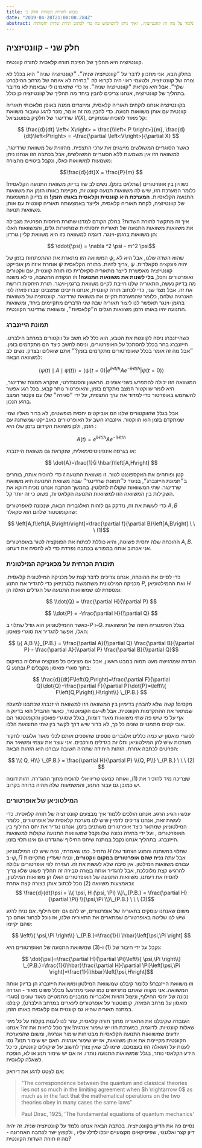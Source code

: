 ```yaml
---
title: מבוא לתורת השדות חלק ב׳
date: "2019-04-28T21:00:00.284Z"
abstract: חלק ב׳ במבוא לתורת השדות הקוונטית. בחלק זה נלמד על מה זה קוונטיזציה, ואיך ניתן להשתמש בה כדי לכתוב תורת שדות יחסותית.
---
```


## חלק שני - קוונטיזציה
קוונטיזציה היא תהליך של הפיכת תורה קלאסית לתורה קוונטית.

בחלק הבא, אני מתכוון לדבר על ״קוונטיזציה שניה״. ״קוונטיזציה שניה״ היא בכלל לא צורה של קוונטיזציה, ולטעמי ראוי היה לקרוא לה ״בחירה לא איומה של מרחב ההילברט שלך״. אבל היא נקראת ״קוונטיזציה שניה״. אז כדי שתאמינו לי שבאמת לא מדובר בתהליך של קוונטיזציה, אנחנו צריכים להבין ביחד מה תהליך של קוונטיזציה כן כולל.

בקוונטיזציה אנחנו לוקחים תאוריה קלאסית, ומייצרים ממנה באופן מלאכותי תאוריה קוונטית עם אותן משוואות תנועה. כדי להבין מה זה אומר, נזכר לרגע שעבור משוואת שרדינגר של חלקיק בפוטנציאל $V(X)$, קל מאוד להוכיח שמתקיים:

$$ \frac{d}{dt} \left< X\right> = \frac{\\left< P \\right>}{m}, \frac{d}{dt}\left<P\right> = -\frac{\partial \left<V\right>}{\partial X} $$

כאשר הסוגריים המשולשים מייצגים את ערכי התצפית. מהזווית של משוואת שרדינגר, למשוואה הזו אין משמעות ללא הסוגריים המשולשים, אבל  בכתבה הזו אנחנו ניתן משמעות למשוואות כאלו, ונקבל ביטויים מהצורה:

$$\frac{d}{dt}X = \frac{P}{m} $$

כשוויון בין אופרטורים (שתלוים בזמן). נשים לב שזו בדיוק משוואת התנועה הקלאסית! כלומר המערכת הזו, שיש לה משוואות תנועה קוונטיות, מקיימת באותו הזמן את משוואות התנועה הקלאסיות. **המערכת היא קוונטית וקלאסית באותו הזמן!** וזו בדיוק המשמעות של קוונטיזציה, לקחת תאוריה קלאסית, ולייצר באמצעותה תאוריה קוונטית עם אותן משוואות תנועה.

איך זה מתקשר לתורת השדות? בחלק הקודם למדנו שתורת היחסות הפרטית מגבילה את משוואות משוואות התנועה של תאוריות יחסותיות שמתארות גלים, והמשוואות האלו הן משוואות ברגמן-וינגר. דוגמה למשוואה כזו היא משוואת קליין גורדון:

$$ \ddot{\psi} = \nabla ^2 \psi - m^2 \psi$$

המשוואה הזו מתארת את ההתפתחות בזמן של $\psi$, שהוא השדה שלנו, אבל היא לא אומרת איזה מן אובייקט $\psi$ צריך להיות. בתורה הקלאסית, $\psi$ יהיה פונקציה סקאלרית.  קוונטיזציה מאפשרת לייצר מתאוריה סקאלרית כזו תורה קוונטית, עם ווקטורים ואופרטורים והכל, **בלי לשנות את משוואות התנועה!** וזו הנקודה החשובה, כי לא משנה מה בדיוק נעשה, התאוריה שלנו חייבת לקיים משוואת ברגמן-וינגר. תורת היחסות דורשת את זה. אבל מצד שני, כדי לכתוב תורה קוונטית, אנחנו חייבים שמצבים יצברו פאזה לפי האנרגיה שלהם, כלומר שהמערכת תקיים את משוואת שרדינגר. קוונטזציה של משוואות ברגמן-וינגר תאפשר לנו ליצור תאוריה שבה שני הדברים מתקיימים ביחד, ומשוואות התנועה יהיו באותו הזמן משוואות הגלים ה״קלאסיות״, ומשוואת שרדינגר הקוונטית.

### תמונת הייזנברג

כשהייזנברג ניסה לקוונטת את הטבע, הוא כלל לא חשב על ווקטורים במרחב הילברט. הייזנברג בחר בכלל להסתכל על האופרטורים, וניסה לחשב כיצד הם מתקדמים בזמן. ״אבל מה זה אומר בכלל שאופרטורים מתקדמים בזמן?״ אתם שואלים ובצדק. נשים לב למשוואה הבאה:

$$ \left\langle \psi\left(t\right)\mid A\mid\psi\left(t\right)\right\rangle =\left\langle \psi\left(t=0\right)\right\rvert e^{iHt/\hbar}Ae^{-iHt/\hbar}\left\lvert \psi\left(t=0\right)\right\rangle  $$

המשוואה הזו יכולה להתפרש בשני אופנים. הראשון והסטנדרטי, שנקרא תמונת שרדינגר, היא לומר שווקטור המצב מתקדם בזמן, והאופרטור נותר קבוע. בכל רגע אפשר להשתמש באופרטור כדי למדוד את ערך התצפית, על ידי ״סגירה״ שלו עם ווקטור המצב ברגע הנכון.

אבל בגלל שהווקטורים שלנו הם אוביקטים יחסית מופשטים, לא ברור מאליו שמי שמתקדם בזמן הוא הווקטור. איזנברג חשב על האופרטורים כאובייקט שמשתנה עם הזמן, ולכן משוואת הקידום בזמן שלו היא :

$$ A\left(t\right)=e^{iHt/\hbar}Ae^{-iHt/\hbar} $$

או בגרסה אינפיניטיסימאלית, שנקראת גם משוואת הייזנברג:

$$ \dot{A}=\frac{1}{i \hbar}\left[A,H\right] $$

כדי להוכיח אותה, בוחרים $t$ קטן ופותחים את האקספוננט לטור. זו משוואת התנועה ב״תמונת הייזנברג״, בניגוד ל״תמונת שרדינגר״ שבה משוואת התנועה היא משוואת שרדינגר.  שתי המשוואות שקולות לחלוטין. בהמשך הכתבה אנחנו נוכיח דווקא את השקילות בין המשוואה הזו למשוואות התנועה הקלאסיות, פשוט כי זה יותר קל.

כדי לעשות את זה, נזדקק גם לזהות האלגברית הבאה, שנכונה לאופרטורים $A, B$ שהקומוטטור שלהם הוא סקאלר:

$$ \left[A,f\left(A,B\right)\right]=\frac{\partial f}{\partial B}\left[A,B\right] \ \ \ (1)$$

ההוכחה שלה יחסית פשוטה, והיא כוללת לפתוח את הפונקציה לטור באופרטורים $A,B$. אני אכתוב אותה במפורש בכתבה נפרדת כדי לא להסיח את דעתנו.

###  תזכורת הכרחית על מכאניקה המילטונית

כדי לסיים את ההוכחה, אנחנו צריכים לדבר קצת על מכניקה המילטונית קלאסית. מכניקה המילטונית משתמשת בלגרניזאן כדי להגדיר את התנע $P$, ואת ההמילטוניאן $H$ ומספרת לנו שמשוואות התנועה של הגדלים האלה הן:

$$ \\dot{Q} = \frac{\partial H}{\\partial P} $$

$$ \\dot{P} = -\frac{\partial H}{\\partial Q}  $$

כאשר ההמילטוניאן הוא גודל שתלוי ב-$P$ ו-$Q$. בגלל הסימטריה היפה של המשוואות האלו, אפשר להגדיר את סוגרי פואסון:

$$ \\{ A,B \\}_{P.B.}  = \\frac{\partial A}{\\partial Q} \frac{\partial B}{\\partial P} - \frac{\partial A}{\\partial P} \frac{\partial B}{\\partial Q}$$

הגדרה שמרגישה מעט תמוה במבט ראשון, אבל אם מציבים כל פונקציה שתלויה במיקום $Q$ ובתנע $P$ בתוך סוגרי פואסון מקבלים:

$$ \frac{d}{dt}F\left(Q,P\right)=\frac{\partial F}{\partial Q}\dot{Q}+\frac{\partial F}{\partial P}\dot{P}=\left\\{ F\left(Q,P\right),H\right\\} \_{P.B.} $$

מקסים! קשה שלא להבחין בדימיון בין המשוואה הזו למשוואת הייזנברג שכתבנו למעלה עם הקומוטטור, כאשר ההבדל הוא בדיוק ה-$i\hbar$ שמתאר את ההתקדמות הקוונטית. אבל אף על פי שיש פה שתי משוואות מאוד דומות, בגלל שסוגרי פואסון והקומוטטור הם אובייקטים מתמטיים שונים כל כך, לא ברור שיש דרך לקשר בין שתי התוצאות הללו.

לסוגרי פואסון יש כמה כללים אלגברים נוספים שהופכים אותם לכלי מאוד אלגנטי לחקור מערכות שיש להן המילטוניאן ותלויות בגדלים מורכבים. אני עוצר את עצמי ומשאיר את הפרטים לכתבה אחרת. הזהות היחידה שתהיה חשובה עבורנו היא הזהות הבאה:

$$ \\{ Q, H\\} \_{P.B.} = \frac{\partial H}{\partial P} \\{Q, P\\} \_{P.B.} \ \ \ (2) $$

שצריכה מיד להזכיר את (1), ואותה כמעט טריוויאלי להוכיח מתוך ההגדרה. זהות דומה יש כמובן גם עבור התנע, והמשמעות שלה תהיה ברורה בקרוב.

### המילטוניאן של אופרטורים

עכשיו הגיע הרגע. אנחנו הולכים ללמוד איך מבצעים קוונטיזציה של תורה קלאסית. כדי לעשות זאת, אנחנו צריכים לדמיין שיש לנו מערכת קלאסית של אופרטורים, כלומר המילטוניאן שמתאר כיצד אופרטורים משתנים בזמן. אנחנו נגדיר את יחס החילוף בין האופרטורים , ועל ידי בחירה נכונה שלו נקבל שמשוואות התנועה שקולות למשוואות הייזנברג. בתהליך אנחנו נקבל במתנה שיחס החילוף שהגדרנו גם אינו תלוי בזמן.

נתחיל. כמו שאמרתי, נניח שיש לנו המילטוניאן $H$ שתלוי במשתנה והתנע הצמוד שלו ב-$\psi, \Pi$ אבל עתה **נניח שהם אופרטורים במקום ווקטורים**, ונניח שעדיין מתקיימות עבורם משוואות המילטון. אין סיבה שלא לעשות את זה. הגזירה לפי אופרטורים עלולה להרגיש קצת מלוכלכת, אבל להגדיר אותה בצורה סבירה זה תהליך פשוט שלא צריך להסיח את דעתנו. משוואות התנועה של האופרטורים האלו הן משוואות המילטון, ובאמצעות משוואה (2) נוכל לכתוב אותן בצורה קצת אחרת:
$$ \frac{d}{dt}\psi = \\{ \psi, H (\psi, \Pi) \\}\_{P.B.} = \frac{\partial H}{\partial \Pi} \\{\psi,\Pi \\}\_{P.B.} \ \ \ (3)$$

משום שאנחנו עוסקים בתאוריה של אופרטורים, יש להם גם יחס חילוף. אם נניח לרגע שיש לנו שליטה באופרטורים שמתארים את התאוריה שלנו, אז נוכל לבחור אותם כך שהם יקיימו:

$$ \left\\{ \psi,\Pi \right\\} \_{P.B.}=\frac{1}{i \hbar}\left[\psi,\Pi \right] $$

נקבל על ידי חיבור של (1) ו-(3) שמשוואת התנועה של האופרטורים היא:

$$ \dot{\psi}=\frac{\partial H}{\partial \Pi}\left\\{ \psi,\Pi \right\\} \_{P.B.}=\frac{1}{i\hbar}\frac{\partial H}{\partial \Pi}\left[\psi,\Pi \right]=\frac{1}{i\hbar}\left[\psi,H\right]$$

וזו משוואת הייזנברג! כלומר קיבלנו שמשוואת המילטון ומשוואת הייזנברג הן בדיוק אותה המשוואה. אני מקווה שאתם מתרגשים כמו שאני מתרגש! מכלל פשוט מאוד - הגדרה נכונה של יחסי החילוף, וניצול זהויות אלגבריות ממבניים מתמטיים מאוד שונים (סוגרי פואסון על מרחב הפאזה, קומוטטור על אופרטורים לינארים במרחב הילברט), קיבלנו במתנה תאוריה שהיא גם קוונטית וגם קלאסית באותו הזמן.

העובדה שקיבלנו את התאוריה מתוך תורה קלאסית, עוזר לנו לענות בקלות על כל מיני שאלות קוונטיות. לדוגמה, במערכת הזו יש שימור אנרגיה! איך נוכל לראות את זה? אנחנו יודעים שמשוואות התנועה הקלאסיות מבטיחות שימור אנרגיה, ומשום שהמערכת הקוונטית מקייימת את אותן משוואות, אז יש שימור אנרגיה. האם יש שימור תנע? נסו לענות על השאלה הזו בעצמכם. שימו לב שאין צורך לחשוב על שיקולים קוונטים, כי כל הידע הקלאסי נותר, בגלל שמשוואות התנועה נותרו. אז אם יש שימור תנע או לא, הופכת לשאלה קלאסית.

אם לצטט לרגע את דיראק:


> <div class='english'>"The correspondence between the quantum and classical theories lies not so much in the limiting agreement when $h \rightarrow 0$ as much as in the fact that the mathematical operations on the two theories obey in many cases the same laws"
>
>Paul Dirac, 1925, 'The fundamental equations of quantum mechanics'</div>

נסיים פה את הדיון בקוונטיזציה. בכתבה הבאה אנחנו נלמד על קוונטיזציה שניה. זה יהיה דיון קצר ואלגנטי, שפיסיקאים מקצועיים יוכלו לדלג עליו , ולקפוץ ישר לכתבה האחרונה - מה זו תורת השדות הקוונטית?
